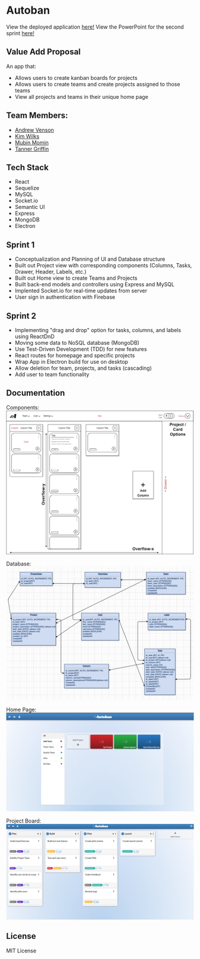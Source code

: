 # Autoban

View the deployed application <a href= "https://autobanprod.herokuapp.com/"> here!</a>
View the PowerPoint for the second sprint <a href= "https://docs.google.com/presentation/d/1zmsPdy9xXE9pTHdgdTNd9nq7dBo96hZLRUCZ8OtMB5g/edit?usp=sharing"> here!</a>


## Value Add Proposal

An app that:

- Allows users to create kanban boards for projects
- Allows users to create teams and create projects assigned to those teams
- View all projects and teams in their unique home page

## Team Members:

- <a href="https://github.com/andrewvenson">Andrew Venson</a>
- <a href="https://github.com/kwilks3">Kim Wilks</a>
- <a href="https://github.com/mmomin11">Mubin Momin</a>
- <a href="https://github.com/tan-x">Tanner Griffin</a>

## Tech Stack

- React
- Sequelize
- MySQL
- Socket.io
- Semantic UI
- Express
- MongoDB
- Electron

## Sprint 1

- Conceptualization and Planning of UI and Database structure
- Built out Project view with corresponding components (Columns, Tasks, Drawer, Header, Labels, etc.)
- Built out Home view to create Teams and Projects
- Built back-end models and controllers using Express and MySQL
- Implented Socket.io for real-time updates from server
- User sign in authentication with Firebase

## Sprint 2

- Implementing "drag and drop" option for tasks, columns, and labels using ReactDnD
- Moving some data to NoSQL database (MongoDB)
- Use Test-Driven Development (TDD) for new features
- React routes for homepage and specific projects
- Wrap App in Electron build for use on desktop
- Allow deletion for team, projects, and tasks (cascading)
- Add user to team functionality

## Documentation

Components:
![image info](./documentation/autoban-compLayout.jpg)

Database:
![image info](./documentation/schema.png)

Home Page:
![home page](./documentation/homeScreen.png)

Project Board:
![project board](./documentation/projectBoard.png)

## License

MIT License
